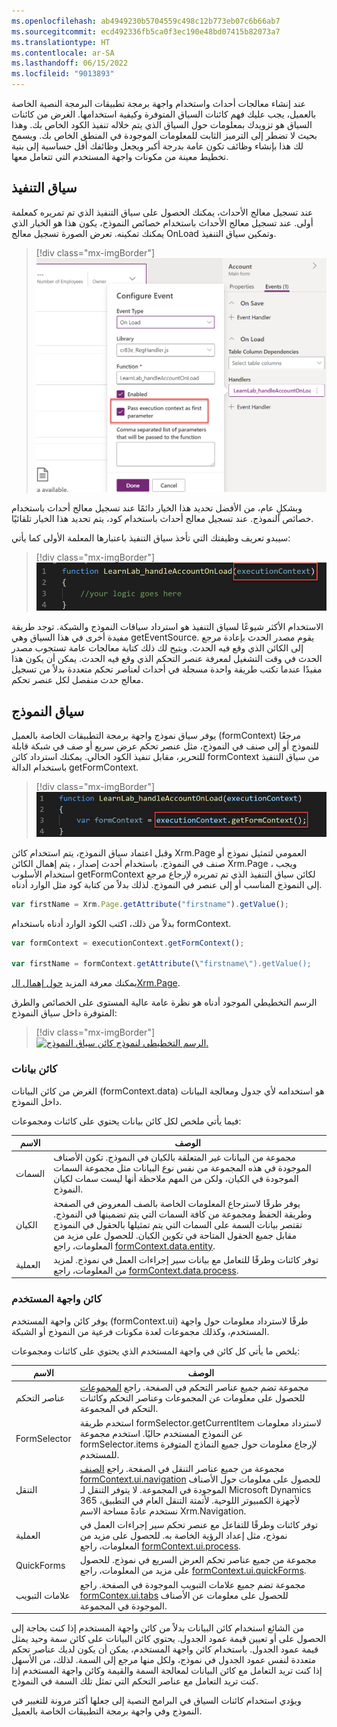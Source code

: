 ```yaml
---
ms.openlocfilehash: ab4949230b5704559c498c12b773eb07c6b66ab7
ms.sourcegitcommit: ecd492336fb5ca0f3ec190e48bd07415b82073a7
ms.translationtype: HT
ms.contentlocale: ar-SA
ms.lasthandoff: 06/15/2022
ms.locfileid: "9013893"
---
```

عند إنشاء معالجات أحداث واستخدام واجهة برمجة تطبيقات البرمجة النصية الخاصة بالعميل، يجب عليك فهم كائنات السياق المتوفرة وكيفية استخدامها. الغرض من كائنات السياق هو تزويدك بمعلومات حول السياق الذي يتم خلاله تنفيذ الكود الخاص بك. وهذا بحيث لا تضطر إلى الترميز الثابت للمعلومات الموجودة في المنطق الخاص بك. ويسمح لك هذا بإنشاء وظائف تكون عامة بدرجة أكبر ويجعل وظائفك أقل حساسية إلى بنية تخطيط معينة من مكونات واجهة المستخدم التي تتعامل معها.

## <a name="execution-context"></a>سياق التنفيذ

عند تسجيل معالج الأحداث، يمكنك الحصول على سياق التنفيذ الذي تم تمريره كمعلمة أولى. عند تسجيل معالج الأحداث باستخدام خصائص النموذج، يكون هذا هو الخيار الذي يمكنك تمكينه. تعرض الصورة تسجيل معالج OnLoad وتمكين سياق التنفيذ.

> [!div class="mx-imgBorder"]
> [![لقطة شاشة تظهر كيفية تمكين تمرير سياق التنفيذ.](../media/pass-execution-context.png)](../media/pass-execution-context.png#lightbox)

وبشكلٍ عام، من الأفضل تحديد هذا الخيار دائمًا عند تسجيل معالج أحداث باستخدام خصائص النموذج. عند تسجيل معالج أحداث باستخدام كود، يتم تحديد هذا الخيار تلقائيًا.

سيبدو تعريف وظيفتك التي تأخذ سياق التنفيذ باعتبارها المعلمة الأولى كما يأتي:

> [!div class="mx-imgBorder"]
> [![لقطة شاشة لوظيفة توضح سياق التنفيذ كمعلمة أولى.](../media/execution-context-function.png)](../media/execution-context-function.png#lightbox)

الاستخدام الأكثر شيوعًا لسياق التنفيذ هو استرداد سياقات النموذج والشبكة. توجد طريقة مفيدة أخرى في هذا السياق وهي getEventSource. يقوم مصدر الحدث بإعادة مرجع إلى الكائن الذي وقع فيه الحدث. ويتيح لك ذلك كتابة معالجات عامة تستجوب مصدر الحدث في وقت التشغيل لمعرفة عنصر التحكم الذي وقع فيه الحدث. يمكن أن يكون هذا مفيدًا عندما تكتب طريقة واحدة مسجلة في أحداث لعناصر تحكم متعددة بدلاً من تسجيل معالج حدث منفصل لكل عنصر تحكم.

## <a name="form-context"></a>سياق النموذج

يوفر سياق نموذج واجهة برمجة التطبيقات الخاصة بالعميل (formContext) مرجعًا للنموذج أو إلى صنف في النموذج، مثل عنصر تحكم عرض سريع أو صف في شبكة قابلة للتحرير، مقابل تنفيذ الكود الحالي. يمكنك استرداد كائن formContext من سياق التنفيذ باستخدام الدالة getFormContext.

> [!div class="mx-imgBorder"]
> [![لقطة شاشة للدالة باستخدام سياق التنفيذ للحصول على سياق النموذج.](../media/form-context.png)](../media/form-context.png#lightbox)

وقبل اعتماد سياق النموذج، يتم استخدام كائن Xrm.Page العمومي لتمثيل نموذج أو صنف في النموذج. باستخدام أحدث إصدار ، يتم إهمال الكائن Xrm.Page ، ويجب استخدام الأسلوب getFormContext لكائن سياق التنفيذ الذي تم تمريره لإرجاع مرجع إلى النموذج المناسب أو إلى عنصر في النموذج. لذلك بدلاً من كتابة كود مثل الوارد أدناه.

```javascript
var firstName = Xrm.Page.getAttribute("firstname").getValue();
```

بدلاً من ذلك، اكتب الكود الوارد أدناه باستخدام formContext.

```javascript
var formContext = executionContext.getFormContext();

var firstName = formContext.getAttribute(\"firstname\").getValue();
````

يمكنك معرفة المزيد [حول إهمال الXrm.Page](/dynamics365/get-started/whats-new/customer-engagement/important-changes-coming?azure-portal=true#some-client-apis-are-deprecated).

الرسم التخطيطي الموجود أدناه هو نظرة عامة عالية المستوى على الخصائص والطرق المتوفرة داخل سياق النموذج:

> [!div class="mx-imgBorder"]
> [![الرسم التخطيطي لنموذج كائن سياق النموذج.](../media/form-context-diagram.png)](../media/form-context-diagram.png#lightbox)

### <a name="data-object"></a>كائن بيانات

الغرض من كائن البيانات (formContext.data) هو استخدامه لأي جدول ومعالجة البيانات داخل النموذج.

فيما يأتي ملخص لكل كائن بيانات يحتوي على كائنات ومجموعات:

|     الاسم          |     الوصف                                                                                                                                                                                                                                                                                                                                                                                                      |
|-------------------|----------------------------------------------------------------------------------------------------------------------------------------------------------------------------------------------------------------------------------------------------------------------------------------------------------------------------------------------------------------------------------------------------------------------|
|     السمات    |     مجموعة من البيانات غير المتعلقة بالكيان في النموذج. تكون الأصناف الموجودة في هذه المجموعة من نفس نوع البيانات مثل مجموعة السمات الموجودة في الكيان، ولكن من المهم ملاحظة أنها ليست سمات لكيان النموذج.                                                                                                                                                                                            |
|     الكيان        |     يوفر طرقًا لاسترجاع المعلومات الخاصة بالصف المعروض في الصفحة وطريقة الحفظ ومجموعة من كافة السمات التي يتم تضمينها في النموذج. تقتصر بيانات السمة على السمات التي يتم تمثيلها بالحقول في النموذج مقابل جميع الحقول المتاحة في تكوين الكيان. للحصول على مزيد من المعلومات، راجع [formContext.data.entity](/power-apps/developer/model-driven-apps/clientapi/reference/formcontext-data-entity/?azure-portal=true).    |
|     العملية       |     توفر كائنات وطرقًا للتعامل مع بيانات سير إجراءات العمل في نموذج. لمزيد من المعلومات، راجع [formContext.data.process](/power-apps/developer/model-driven-apps/clientapi/reference/formcontext-data-process/?azure-portal=true).                                                                                                                                                                                                                                                                    |

### <a name="ui-object"></a>كائن واجهة المستخدم

يوفر كائن واجهة المستخدم (formContext.ui) طرقًا لاسترداد معلومات حول واجهة المستخدم، وكذلك مجموعات لعدة مكونات فرعية من النموذج أو الشبكة.

يلخص ما يأتي كل كائن في واجهة المستخدم الذي يحتوي على كائنات ومجموعات:

|     الاسم            |     الوصف                                                                                                                                                                                                                                                                                                          |
|---------------------|--------------------------------------------------------------------------------------------------------------------------------------------------------------------------------------------------------------------------------------------------------------------------------------------------------------------------|
|     عناصر التحكم        |     مجموعة تضم جميع عناصر التحكم في الصفحة. راجع [المجموعات](/power-apps/developer/model-driven-apps/clientapi/reference/collections/?azure-portal=true)   للحصول على معلومات عن المجموعات وعناصر التحكم وكائنات التحكم في المجموعة.                                                                                                                                                          |
|     FormSelector    |     استخدم طريقة formSelector.getCurrentItem لاسترداد معلومات عن النموذج المستخدم حاليًا. استخدم مجموعة formSelector.items لإرجاع معلومات حول جميع النماذج المتوفرة للمستخدم.                                                                                   |
|     التنقل      |     مجموعة من جميع عناصر التنقل في الصفحة. راجع [الصنف formContext.ui.navigation](/power-apps/developer/model-driven-apps/clientapi/reference/formcontext-ui-navigation/?azure-portal=true) للحصول على معلومات حول الأصناف الموجودة في المجموعة. لا يتوفر التنقل لـ Microsoft Dynamics 365 لأجهزة الكمبيوتر اللوحية‬. لأتمتة التنقل العام في التطبيق، نستخدم عادةً مساحة الاسم Xrm.Navigation.    |
|     العملية         |     توفر كائنات وطرقًا للتفاعل مع عنصر تحكم سير إجراءات العمل في نموذج، مثل إعداد الرؤية الخاصة به. للحصول على مزيد من المعلومات، راجع [formContext.ui.process](/power-apps/developer/model-driven-apps/clientapi/reference/formcontext-ui-process/?azure-portal=true).                                                                                                                                     |
|     QuickForms      |     مجموعة من جميع عناصر تحكم العرض السريع في نموذج. للحصول على مزيد من المعلومات، راجع [formContext.ui.quickForms](/power-apps/developer/model-driven-apps/clientapi/reference/formcontext-ui-quickforms/?azure-portal=true).                                                                                                                                                                                                        |
|     علامات التبويب            |     مجموعة تضم جميع علامات التبويب الموجودة في الصفحة. راجع [‎formContex.ui.tabs](/power-apps/developer/model-driven-apps/clientapi/reference/formcontext-ui-tabs/?azure-portal=true) للحصول على معلومات عن الأصناف الموجودة في المجموعة.                                                                                                                                                                                                |

من الشائع استخدام كائن البيانات بدلاً من كائن واجهة المستخدم إذا كنت بحاجة إلى الحصول على أو تعيين قيمة عمود الجدول. يحتوي كائن البيانات على كائن سمة وحيد يمثل قيمة عمود الجدول. باستخدام كائن واجهة المستخدم، يمكن أن يكون لديك عناصر تحكم متعددة لنفس عمود الجدول في نموذج، ولكل منها مرجع إلى السمة. لذلك، من الأسهل إذا كنت تريد التعامل مع كائن البيانات لمعالجة السمة والقيمة وكائن واجهة المستخدم إذا كنت تريد التعامل مع عناصر التحكم التي تمثل تلك السمة في النموذج.

ويؤدي استخدام كائنات السياق في البرامج النصية إلى جعلها أكثر مرونة للتغيير في النموذج وفي واجهة برمجة التطبيقات الخاصة بالعميل.
